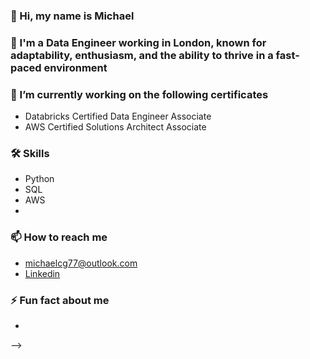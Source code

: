 ### 👋 Hi, my name is Michael

### 💼 I'm a Data Engineer working in London, known for adaptability, enthusiasm, and the ability to thrive in a fast-paced environment

### 🔭 I’m currently working on the following certificates
- Databricks Certified Data Engineer Associate
- AWS Certified Solutions Architect Associate

### 🛠️ Skills
- Python
- SQL
- AWS
- 
  
### 📫 How to reach me
- michaelcg77@outlook.com
- [Linkedin](www.linkedin.com/in/michael-castillo-garcia)
  
### ⚡ Fun fact about me
- 
-->
